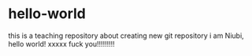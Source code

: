 # hello-world
this is a teaching repository about creating new git repository 
i am Niubi, hello world!
xxxxx
fuck you!!!!!!!!!

